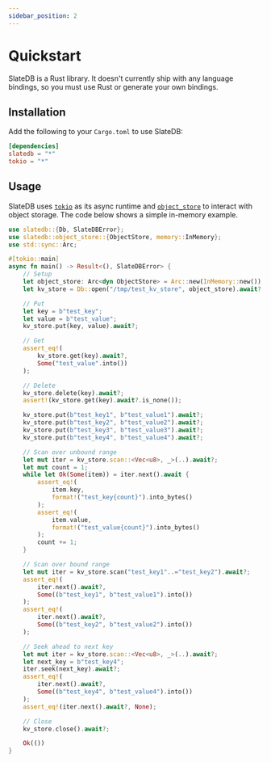 ```yaml
---
sidebar_position: 2
---
```


# Quickstart

SlateDB is a Rust library. It doesn't currently ship with any language bindings, so you must use Rust or generate your own bindings.

## Installation

Add the following to your `Cargo.toml` to use SlateDB:

```toml
[dependencies]
slatedb = "*"
tokio = "*"
```

## Usage

SlateDB uses [`tokio`](https://crates.io/crates/tokio) as its async runtime and [`object_store`](https://docs.rs/object_store/latest/object_store/) to interact with object storage. The code below shows a simple in-memory example.

```rust
use slatedb::{Db, SlateDBError};
use slatedb::object_store::{ObjectStore, memory::InMemory};
use std::sync::Arc;

#[tokio::main]
async fn main() -> Result<(), SlateDBError> {
    // Setup
    let object_store: Arc<dyn ObjectStore> = Arc::new(InMemory::new());
    let kv_store = Db::open("/tmp/test_kv_store", object_store).await?;

    // Put
    let key = b"test_key";
    let value = b"test_value";
    kv_store.put(key, value).await?;

    // Get
    assert_eq!(
        kv_store.get(key).await?,
        Some("test_value".into())
    );

    // Delete
    kv_store.delete(key).await?;
    assert!(kv_store.get(key).await?.is_none());

    kv_store.put(b"test_key1", b"test_value1").await?;
    kv_store.put(b"test_key2", b"test_value2").await?;
    kv_store.put(b"test_key3", b"test_value3").await?;
    kv_store.put(b"test_key4", b"test_value4").await?;

    // Scan over unbound range
    let mut iter = kv_store.scan::<Vec<u8>, _>(..).await?;
    let mut count = 1;
    while let Ok(Some(item)) = iter.next().await {
        assert_eq!(
            item.key,
            format!("test_key{count}").into_bytes()
        );
        assert_eq!(
            item.value,
            format!("test_value{count}").into_bytes()
        );
        count += 1;
    }

    // Scan over bound range
    let mut iter = kv_store.scan("test_key1"..="test_key2").await?;
    assert_eq!(
        iter.next().await?,
        Some((b"test_key1", b"test_value1").into())
    );
    assert_eq!(
        iter.next().await?,
        Some((b"test_key2", b"test_value2").into())
    );

    // Seek ahead to next key
    let mut iter = kv_store.scan::<Vec<u8>, _>(..).await?;
    let next_key = b"test_key4";
    iter.seek(next_key).await?;
    assert_eq!(
        iter.next().await?,
        Some((b"test_key4", b"test_value4").into())
    );
    assert_eq!(iter.next().await?, None);

    // Close
    kv_store.close().await?;

    Ok(())
}
```
